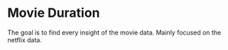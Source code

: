 # Movie Duration

The goal is to find every insight of the movie data. Mainly focused on the netflix data.
